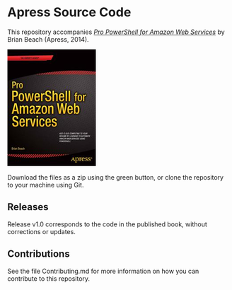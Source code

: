 # Apress Source Code

This repository accompanies [*Pro PowerShell for Amazon Web Services*](http://www.apress.com/9781430264514) by Brian Beach (Apress, 2014).

![Cover image](9781430264514.jpg)

Download the files as a zip using the green button, or clone the repository to your machine using Git.

## Releases

Release v1.0 corresponds to the code in the published book, without corrections or updates.

## Contributions

See the file Contributing.md for more information on how you can contribute to this repository.
